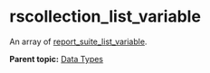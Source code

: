 # rscollection\_list\_variable

An array of [report\_suite\_list\_variable](r_report_suite_list_variable.md#).

**Parent topic:** [Data Types](../data_types/c_datatypes.md)

